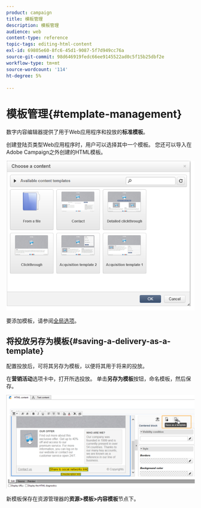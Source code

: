```yaml
---
product: campaign
title: 模板管理
description: 模板管理
audience: web
content-type: reference
topic-tags: editing-html-content
exl-id: 69805e60-8fc6-45d1-9087-5f7d949cc76a
source-git-commit: 98d646919fedc66ee9145522ad0c5f15b25dbf2e
workflow-type: tm+mt
source-wordcount: '114'
ht-degree: 5%

---
```


# 模板管理{#template-management}

数字内容编辑器提供了用于Web应用程序和投放的&#x200B;**标准模板**。

创建登陆页类型Web应用程序时，用户可以选择其中一个模板。 您还可以导入在Adobe Campaign之外创建的HTML模板。

![](assets/dce_popup_templatechoice.png)

要添加模板，请参阅[全局选项](../../web/using/content-editor-interface.md#global-options)。

## 将投放另存为模板{#saving-a-delivery-as-a-template}

配置投放后，可将其另存为模板，以便将其用于将来的投放。

在&#x200B;**营销活动**&#x200B;选项卡中，打开所选投放。 单击&#x200B;**另存为模板**&#x200B;按钮，命名模板，然后保存。

![](assets/dce_save_model.png)

新模板保存在资源管理器的&#x200B;**资源>模板>内容模板**&#x200B;节点下。
